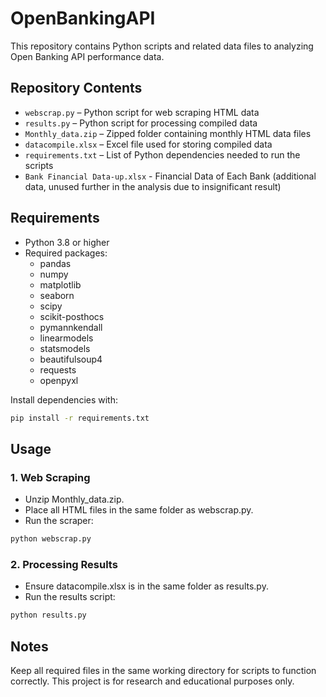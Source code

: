 # OpenBankingAPI
This repository contains Python scripts and related data files to analyzing Open Banking API performance data.

## Repository Contents
- `webscrap.py` – Python script for web scraping HTML data  
- `results.py` – Python script for processing compiled data  
- `Monthly_data.zip` – Zipped folder containing monthly HTML data files  
- `datacompile.xlsx` – Excel file used for storing compiled data
-  `requirements.txt` – List of Python dependencies needed to run the scripts
-  `Bank Financial Data-up.xlsx` - Financial Data of Each Bank (additional data, unused further in the analysis due to insignificant result)

## Requirements
- Python 3.8 or higher  
- Required packages:  
  - pandas
  - numpy
  - matplotlib
  - seaborn
  - scipy
  - scikit-posthocs
  - pymannkendall
  - linearmodels
  - statsmodels
  - beautifulsoup4
  - requests
  - openpyxl


Install dependencies with:  
```bash
pip install -r requirements.txt
``` 

## Usage
### 1. Web Scraping
- Unzip Monthly_data.zip.
- Place all HTML files in the same folder as webscrap.py.
- Run the scraper:
```bash
python webscrap.py
```

### 2. Processing Results
- Ensure datacompile.xlsx is in the same folder as results.py.
- Run the results script:
```bash
python results.py
```

## Notes
Keep all required files in the same working directory for scripts to function correctly.
This project is for research and educational purposes only.
